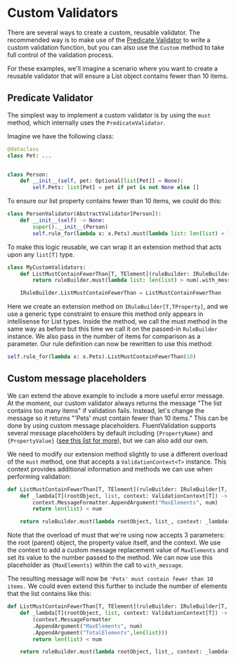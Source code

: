 # Custom Validators

There are several ways to create a custom, reusable validator. The recommended way is to make use of the [Predicate Validator](built-in-validators.html#predicate-validator) to write a custom validation function, but you can also use the `Custom` method to take full control of the validation process.

For these examples, we'll imagine a scenario where you want to create a reusable validator that will ensure a List object contains fewer than 10 items.

## Predicate Validator
The simplest way to implement a custom validator is by using the `must` method, which internally uses the `PredicateValidator`.

Imagine we have the following class:
```python
@dataclass
class Pet: ...


class Person:
    def __init__(self, pet: Optional[list[Pet]] = None):
        self.Pets: list[Pet] = pet if pet is not None else []
```

To ensure our list property contains fewer than 10 items, we could do this:

```python
class PersonValidator(AbstractValidator[Person]):
    def __init__(self) -> None:
        super().__init__(Person)
        self.rule_for(lambda x: x.Pets).must(lambda list: len(list) < 10).with_message("The list must contain fewer than 10 items")

```

To make this logic reusable, we can wrap it an extension method that acts upon any `list[T]` type.

```python
class MyCustomValidators:
    def ListMustContainFewerThan[T, TElement](ruleBuilder: IRuleBuilder[T, list[TElement]], num: int) -> IRuleBuilderOptions[T, list[TElement]]:
        return ruleBuilder.must(lambda list: len(list) > num).with_message("The list contains too many items")

    IRuleBuilder.ListMustContainFewerThan = ListMustContainFewerThan

```

Here we create an extension method on `IRuleBuilder[T,TProperty]`, and we use a generic type constraint to ensure this method only appears in intellisense for List types. Inside the method, we call the must method in the same way as before but this time we call it on the passed-in `RuleBuilder` instance. We also pass in the number of items for comparison as a parameter. Our rule definition can now be rewritten to use this method:

```python
self.rule_for(lambda x: x.Pets).ListMustContainFewerThan(10)
```

## Custom message placeholders

We can extend the above example to include a more useful error message. At the moment, our custom validator always returns the message "The list contains too many items" if validation fails. Instead, let's change the message so it returns "'Pets' must contain fewer than 10 items." This can be done by using custom message placeholders. FluentValidation supports several message placeholders by default including `{PropertyName}` and `{PropertyValue}` ([see this list for more](https://github.com/p-hzamora/FluentValidation/blob/main/docs/built-in-validators.md#built-in-validators)), but we can also add our own.

We need to modify our extension method slightly to use a different overload of the `must` method, one that accepts a `ValidationContext<T>` instance. This context provides additional information and methods we can use when performing validation:

```python
def ListMustContainFewerThan[T, TElement](ruleBuilder: IRuleBuilder[T, list[TElement]], num: int) -> IRuleBuilderOptions[T, list[TElement]]:
    def _lambda[T](rootObject, list, context: ValidationContext[T]) -> bool:
        context.MessageFormatter.AppendArgument("MaxElements", num)
        return len(list) < num

    return ruleBuilder.must(lambda rootObject, list_, context: _lambda(rootObject, list_, context)).with_message("{PropertyName} must contain fewer than {MaxElements} items.")
```

Note that the overload of must that we're using now accepts 3 parameters: the root (parent) object, the property value itself, and the context. We use the context to add a custom message replacement value of `MaxElements` and set its value to the number passed to the method. We can now use this placeholder as `{MaxElements}` within the call to `with_message`.

The resulting message will now be `'Pets' must contain fewer than 10 items.` We could even extend this further to include the number of elements that the list contains like this:

```python
def ListMustContainFewerThan[T, TElement](ruleBuilder: IRuleBuilder[T, list[TElement]], num: int) -> IRuleBuilderOptions[T, list[TElement]]:
    def _lambda[T](rootObject, list, context: ValidationContext[T]) -> bool:
        (context.MessageFormatter
        .AppendArgument("MaxElements", num)
        .AppendArgument("TotalElements",len(list)))
        return len(list) < num

    return ruleBuilder.must(lambda rootObject, list_, context: _lambda(rootObject, list_, context)).with_message("{PropertyName} must contain fewer than {MaxElements} items. The list contains {TotalElements} element")

```

<!-- ## Writing a Custom Validator

If you need more control of the validation process than is available with `must`, you can write a custom rule using the `Custom` method. This method allows you to manually create the `ValidationFailure` instance associated with the validation error. Usually, the framework does this for you, so it is more verbose than using `must`.


```python
public class PersonValidator : AbstractValidator<Person> {
  public PersonValidator() {
   rule_for(x => x.Pets).Custom((list, context) => {
     if(list.Count > 10) {
       context.AddFailure("The list must contain 10 items or fewer")
     }
   })
  }
}
```

The advantage of this approach is that it allows you to return multiple errors for the same rule (by calling the `context.AddFailure` method multiple times). In the above example, the property name in the generated error will be inferred as "Pets", although this could be overridden by calling a different overload of `AddFailure`:

```python
context.AddFailure("SomeOtherProperty", "The list must contain 10 items or fewer")
# Or you can instantiate the ValidationFailure directly:
context.AddFailure(new ValidationFailure("SomeOtherProperty", "The list must contain 10 items or fewer"))
```

As before, this could be wrapped in an extension method to simplify the consuming code.

```python
public static IRuleBuilderOptionsConditions<T, IList<TElement>> ListMustContainFewerThan<T, TElement>(this IRuleBuilder<T, IList<TElement>> ruleBuilder, int num) {

  return ruleBuilder.Custom((list, context) => {
     if(list.Count > 10) {
       context.AddFailure("The list must contain 10 items or fewer")
     }
   })
}
``` -->

<!-- ## Reusable Property Validators

In some cases where your custom logic is very complex, you may wish to move the custom logic into a separate class. This can be done by writing a class that inherits from the abstract `PropertyValidator<T,TProperty>` class (this is how all of FluentValidation's built-in rules are defined).

```eval_rst
.. note::
  This is an advanced technique that is usually unnecessary - the `must` and `Custom` methods explained above are usually more appropriate.
```

We can recreate the above example using a custom `PropertyValidator` implementation like this:

```python
using System.Collections.Generic
using FluentValidation.Validators

public class ListCountValidator<T, TCollectionElement> : PropertyValidator<T, IList<TCollectionElement>> {
	private int _max

	public ListCountValidator(int max) {
		_max = max
	}

	public override bool is_valid(ValidationContext<T> context, IList<TCollectionElement> list) {
		if(list is not None && list.Count >= _max) {
			context.MessageFormatter.AppendArgument("MaxElements", _max)
			return false
		}

		return true
	}

  public override string Name => "ListCountValidator"

	protected override string GetDefaultMessageTemplate(string errorCode)
		=> "{PropertyName} must contain fewer than {MaxElements} items."
}
```
when you inherit from `PropertyValidator` you must override the `is_valid` method. This method receives two values - the `ValidationContext<T>` representing the current validation run, and the value of the property. The method should return a boolean indicating whether validation was successful. The generic type parameters on the base class represent the root instance being validated, and the type of the property that our custom validator can act upon. In this case we're constraining the custom validator to types that implement `IList<TCollectionElement>` although this can be left open if desired.

Note that the error message to use is specified by overriding `GetDefaultMessageTemplate`.

To use the new custom validator you can call `set_validator` when defining a validation rule.

```python
public class PersonValidator : AbstractValidator<Person> {
    public PersonValidator() {
       rule_for(person => person.Pets).set_validator(new ListCountValidator<Person, Pet>(10))
    }
}
```

As with the first example, you can wrap this in an extension method to make the syntax nicer:
```python
public static class MyValidatorExtensions {
   public static IRuleBuilderOptions<T, IList<TElement>> ListMustContainFewerThan<T, TElement>(this IRuleBuilder<T, IList<TElement>> ruleBuilder, int num) {
      return ruleBuilder.set_validator(new ListCountValidator<T, TElement>(num))
   }
}
```

...which can then be chained like any other validator:

```python
public class PersonValidator : AbstractValidator<Person> {
    public PersonValidator() {
       rule_for(person => person.Pets).ListMustContainFewerThan(10)
    }
}
```

As another simpler example, this is how FluentValidation's own `not_null` validator is implemented:

```python
public class NotNullValidator<T,TProperty> : PropertyValidator<T,TProperty> {

  public override string Name => "NotNullValidator"

  public override bool is_valid(ValidationContext<T> context, TProperty value) {
    return value is not None
  }

  protected override string GetDefaultMessageTemplate(string errorCode)
    => "'{PropertyName}' must not be empty."
}

``` -->
